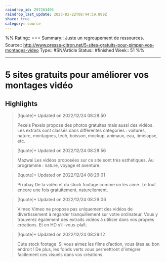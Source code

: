 ```yaml
---
raindrop_id: 297263495
raindrop_last_update: 2023-02-22T08:44:59.899Z
share: true
category: source
---
```

%%
Rating:: ⭐⭐⭐
Summary:: Juste un regroupement de ressources.
Source:: http://www.presse-citron.net/5-sites-gratuits-pour-pimper-vos-montages-video
Type:: #SN/Article 
Status:: #finished 
Week:: 51
%%
***
# 5 sites gratuits pour améliorer vos montages vidéo



## Highlights


> [!quote]+ Updated on 2022/12/24 08:28:50
>
> Pexels Pexels propose des photos gratuites mais aussi des vidéos. Les extraits sont classés dans différentes catégories : voitures, nature, montagnes, tech, boisson, mockup, animaux, eau, timelapse, etc.

> [!quote]+ Updated on 2022/12/24 08:28:56
>
> Mazwai Les vidéos proposées sur ce site sont très esthétiques. Au programme : nature, voyage et aventure.

> [!quote]+ Updated on 2022/12/24 08:29:01
>
> Pixabay De la vidéo et du stock footage comme on les aime. Le tout encore une fois gratuitement, naturellement.

> [!quote]+ Updated on 2022/12/24 08:29:06
>
> Vimeo Vimeo ne propose pas uniquement des vidéos de divertissement à regarder tranquillement sur votre ordinateur. Vous y trouverez également des extraits vidéos à utiliser dans vos propres créations. Et en HD s’il-vous-plaît.

> [!quote]+ Updated on 2022/12/24 08:29:12
>
> Cute stock footage  Si vous aimez les films d’action, vous êtes au bon endroit ! De plus, les fonds verts vous permettront d’intégrer facilement ces visuels dans vos créations.
